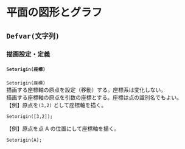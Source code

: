 # 平面の図形とグラフ  
## `Defvar(文字列)`  
### 描画設定・定義  
#### `Setorigin(座標)`  
`Setorigin(座標)`  
描画する座標軸の原点を設定（移動）する。座標系は変化しない。  
描画する座標軸の原点を引数の座標とする。座標は点の識別名でもよい。  
【例】原点を`(3,2)` として座標軸を描く。  
```  
Setorigin([3,2]);  
```  
【例】原点を点 A の位置にして座標軸を描く。  
```  
Setorigin(A);  
```
